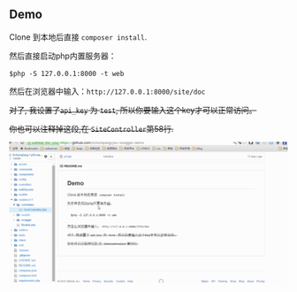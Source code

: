 Demo
-----

Clone 到本地后直接 `composer install`.

然后直接启动php内置服务器：
```
$php -S 127.0.0.1:8000 -t web
```

然后在浏览器中输入：`http://127.0.0.1:8000/site/doc`

~~对了, 我设置了`api_key` 为 `test`, 所以你要输入这个key才可以正常访问。~~

~~你也可以注释掉这段,在 `SiteController`第58行.~~

![demo](./demo.gif)